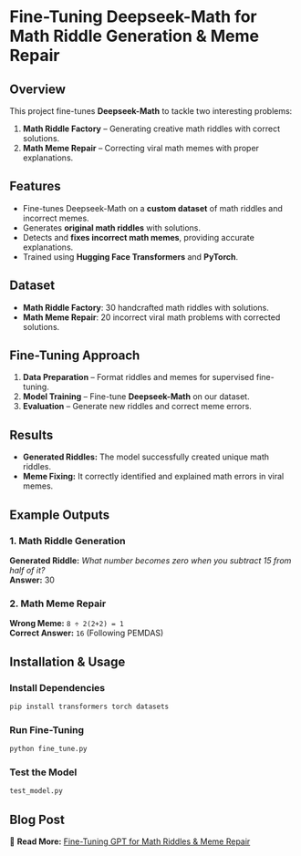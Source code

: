 # Fine-Tuning Deepseek-Math for Math Riddle Generation & Meme Repair

## Overview
This project fine-tunes **Deepseek-Math** to tackle two interesting problems:
1. **Math Riddle Factory** – Generating creative math riddles with correct solutions.
2. **Math Meme Repair** – Correcting viral math memes with proper explanations.

## Features
- Fine-tunes Deepseek-Math on a **custom dataset** of math riddles and incorrect memes.
- Generates **original math riddles** with solutions.
- Detects and **fixes incorrect math memes**, providing accurate explanations.
- Trained using **Hugging Face Transformers** and **PyTorch**.

## Dataset
- **Math Riddle Factory**: 30 handcrafted math riddles with solutions.
- **Math Meme Repair**: 20 incorrect viral math problems with corrected solutions.

## Fine-Tuning Approach
1. **Data Preparation** – Format riddles and memes for supervised fine-tuning.
2. **Model Training** – Fine-tune **Deepseek-Math** on our dataset.
3. **Evaluation** – Generate new riddles and correct meme errors.

## Results
- **Generated Riddles:** The model successfully created unique math riddles.
- **Meme Fixing:** It correctly identified and explained math errors in viral memes.

## Example Outputs
### 1. Math Riddle Generation
**Generated Riddle:** *What number becomes zero when you subtract 15 from half of it?*  
**Answer:** 30  

### 2. Math Meme Repair
**Wrong Meme:** `8 ÷ 2(2+2) = 1`  
**Correct Answer:** `16` (Following PEMDAS)

## Installation & Usage
### Install Dependencies
```bash
pip install transformers torch datasets
```
### Run Fine-Tuning
```python
python fine_tune.py
```
### Test the Model
```python
test_model.py
```

## Blog Post
📝 **Read More:** [Fine-Tuning GPT for Math Riddles & Meme Repair](https://medium.com/@sufyanbinimran/fine-tuning-gpt-for-math-riddles-meme-repair-a-fun-ai-experiment-af412794013a)
